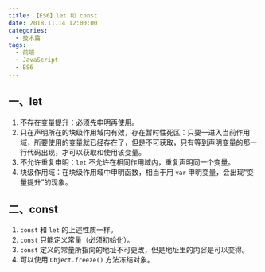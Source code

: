 ```yaml
---
title: 【ES6】let 和 const
date: 2018.11.14 12:00:00
categories:
  - 技术篇
tags:
  - 前端
  - JavaScript
  - ES6
---
```


## 一、let
1. 不存在变量提升：必须先申明再使用。
2. 只在声明所在的块级作用域内有效，存在暂时性死区：只要一进入当前作用域，所要使用的变量就已经存在了，但是不可获取，只有等到声明变量的那一行代码出现，才可以获取和使用该变量。
3. 不允许重复申明：`let` 不允许在相同作用域内，重复声明同一个变量。
4. 块级作用域：在块级作用域中申明函数，相当于用 `var` 申明变量，会出现“变量提升”的现象。

## 二、const
1. `const` 和 `let` 的上述性质一样。
2. `const` 只能定义常量（必须初始化）。
3. `const` 定义的常量所指向的地址不可更改，但是地址里的内容是可以变得。
4. 可以使用 `Object.freeze()` 方法冻结对象。


